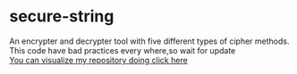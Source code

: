 # secure-string
An encrypter and decrypter tool with five different types of cipher methods. This code have bad practices every where,so wait for update<br>
<a href="https://jugaman.github.io/secure-string/">You can visualize my repository doing click here</a>
